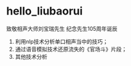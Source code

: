 # hello_liubaorui
   致敬相声大师刘宝瑞先生 纪念先生105周年诞辰
  
  
  
1. 利用nlp技术分析单口相声当中的技巧；
2. 通过语音模拟技术还原流失的《官场斗》片段；
3. 其他技术分析
